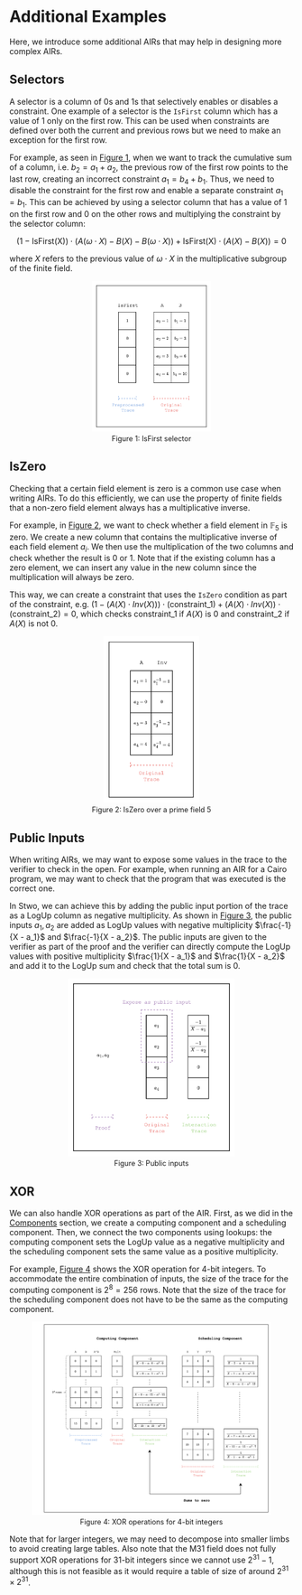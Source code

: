 # Additional Examples

Here, we introduce some additional AIRs that may help in designing more complex AIRs.

## Selectors

A selector is a column of 0s and 1s that selectively enables or disables a constraint. One example of a selector is the `IsFirst` column which has a value of 1 only on the first row. This can be used when constraints are defined over both the current and previous rows but we need to make an exception for the first row.

For example, as seen in [Figure 1](#fig-selectors), when we want to track the cumulative sum of a column, i.e. $b_2 = a_1 + a_2$, the previous row of the first row points to the last row, creating an incorrect constraint $a_1 = b_4 + b_1$. Thus, we need to disable the constraint for the first row and enable a separate constraint $a_1 = b_1$. This can be achieved by using a selector column that has a value of 1 on the first row and 0 on the other rows and multiplying the constraint by the selector column:

$$
(1 - \text{IsFirst(X)}) \cdot (A(\omega \cdot X) - B(X) - B(\omega \cdot X)) + \text{IsFirst(X)} \cdot (A(X) - B(X)) = 0
$$

where $X$ refers to the previous value of $\omega\cdot X$ in the multiplicative subgroup of the finite field.

<figure id="fig-selectors" style="text-align: center;">
    <img src="./selectors.png" width="50%" />
    <figcaption><center><span style="font-size: 0.9em">Figure 1: IsFirst selector</span></center></figcaption>
</figure>

## IsZero

Checking that a certain field element is zero is a common use case when writing AIRs. To do this efficiently, we can use the property of finite fields that a non-zero field element always has a multiplicative inverse.

For example, in [Figure 2](#fig-is-zero), we want to check whether a field element in $\mathbb{F}_5$ is zero. We create a new column that contains the multiplicative inverse of each field element $a_i$. We then use the multiplication of the two columns and check whether the result is 0 or 1. Note that if the existing column has a zero element, we can insert any value in the new column since the multiplication will always be zero.

This way, we can create a constraint that uses the `IsZero` condition as part of the constraint, e.g. $(1 - (A(X) \cdot Inv(X))) \cdot (\text{constraint\_1}) + (A(X) \cdot Inv(X)) \cdot (\text{constraint\_2}) = 0$, which checks $\text{constraint\_1}$ if $A(X)$ is 0 and $\text{constraint\_2}$ if $A(X)$ is not 0.

<figure id="fig-is-zero" style="text-align: center;">
    <img src="./is-zero.png" width="40%" />
    <figcaption><center><span style="font-size: 0.9em">Figure 2: IsZero over a prime field 5</span></center></figcaption>
</figure>

## Public Inputs

When writing AIRs, we may want to expose some values in the trace to the verifier to check in the open. For example, when running an AIR for a Cairo program, we may want to check that the program that was executed is the correct one.

In Stwo, we can achieve this by adding the public input portion of the trace as a LogUp column as negative multiplicity. As shown in [Figure 3](#fig-public-inputs), the public inputs $a_1, a_2$ are added as LogUp values with negative multiplicity $\frac{-1}{X - a_1}$ and $\frac{-1}{X - a_2}$. The public inputs are given to the verifier as part of the proof and the verifier can directly compute the LogUp values with positive multiplicity $\frac{1}{X - a_1}$ and $\frac{1}{X - a_2}$ and add it to the LogUp sum and check that the total sum is 0.

<figure id="fig-public-inputs" style="text-align: center;">
    <img src="./public-inputs.png" width="70%" />
    <figcaption><center><span style="font-size: 0.9em">Figure 3: Public inputs</span></center></figcaption>
</figure>

## XOR

We can also handle XOR operations as part of the AIR. First, as we did in the [Components](../components/index.md) section, we create a computing component and a scheduling component. Then, we connect the two components using lookups: the computing component sets the LogUp value as a negative multiplicity and the scheduling component sets the same value as a positive multiplicity.

For example, [Figure 4](#fig-xor) shows the XOR operation for 4-bit integers. To accommodate the entire combination of inputs, the size of the trace for the computing component is $2^8=256$ rows. Note that the size of the trace for the scheduling component does not have to be the same as the computing component.

<figure id="fig-xor" style="text-align: center;">
    <img src="./xor.png" width="100%" />
    <figcaption><center><span style="font-size: 0.9em">Figure 4: XOR operations for 4-bit integers</span></center></figcaption>
</figure>

Note that for larger integers, we may need to decompose into smaller limbs to avoid creating large tables. Also note that the M31 field does not fully support XOR operations for 31-bit integers since we cannot use $2^{31} -1$, although this is not feasible as it would require a table of size of around $2^{31} \times 2^{31}$.
